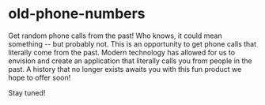 old-phone-numbers
=================

Get random phone calls from the past!  Who knows, it could mean something -- but probably not.  This is an opportunity to get phone calls that literally come from the past.  Modern technology has allowed for us to envision and create an application that literally calls you from people in the past.  A history that no longer exists awaits you with this fun product we hope to offer soon!

Stay tuned!
